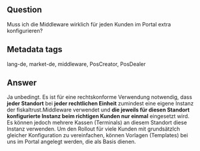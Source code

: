 ## Question
Muss ich die Middleware wirklich für jeden Kunden im Portal extra konfigurieren?

## Metadata tags
lang-de, market-de, middleware, PosCreator, PosDealer

## Answer
Ja unbedingt. Es ist für eine rechtskonforme Verwendung notwendig, dass **jeder Standort** bei **jeder rechtlichen Einheit** zumindest eine eigene Instanz der fiskaltrust.Middleware verwendet und **die jeweils für diesen Standort konfigurierte Instanz beim richtigen Kunden nur einmal** eingesetzt wird. Es können jedoch mehrere Kassen (Terminals) an diesem Standort diese Instanz verwenden. Um den Rollout für viele Kunden mit grundsätzlch gleicher Konfiguration zu vereinfachen, können Vorlagen (Templates) bei uns im Portal angelegt werden, die als Basis dienen.
